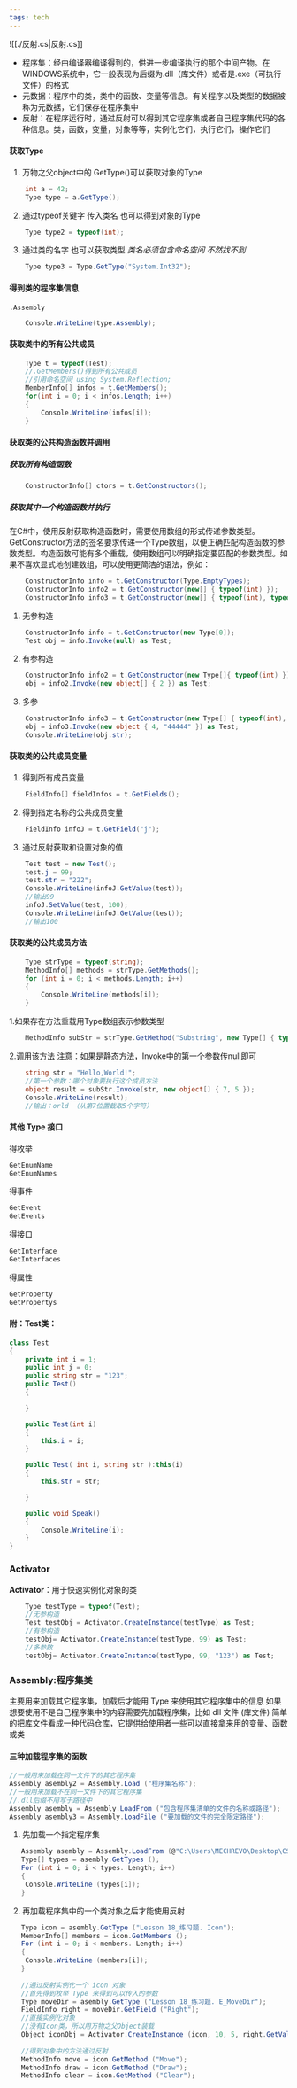 ```yaml
---
tags: tech
---
```

![[./反射.cs|反射.cs]]
- 程序集：经由编译器编译得到的，供进一步编译执行的那个中间产物。在WINDOWS系统中，它一般表现为后缀为.dll（库文件）或者是.exe（可执行文件）的格式
- 元数据：程序中的类，类中的函数、变量等信息。有关程序以及类型的数据被称为元数据，它们保存在程序集中
- 反射：在程序运行时，通过反射可以得到其它程序集或者自己程序集代码的各种信息。类，函数，变量，对象等等，实例化它们，执行它们，操作它们
#### 获取Type
1. 万物之父object中的 GetType()可以获取对象的Type
```cs
	int a = 42;
	Type type = a.GetType();
```
2. 通过typeof关键字 传入类名 也可以得到对象的Type
```cs
	Type type2 = typeof(int);
```
3. 通过类的名字 也可以获取类型
*类名必须包含命名空间 不然找不到*
```cs
	Type type3 = Type.GetType("System.Int32");
```
#### 得到类的程序集信息
`.Assembly`
```cs
	Console.WriteLine(type.Assembly);
```
#### 获取类中的所有公共成员
```cs
	Type t = typeof(Test);
	//.GetMembers()得到所有公共成员
	//引用命名空间 using System.Reflection;
	MemberInfo[] infos = t.GetMembers();
	for(int i = 0; i < infos.Length; i++)
	{
		Console.WriteLine(infos[i]);
	}
```
#### 获取类的公共构造函数并调用
##### 获取所有构造函数
```cs
	ConstructorInfo[] ctors = t.GetConstructors();
```
##### 获取其中一个构造函数并执行
在C#中，使用反射获取构造函数时，需要使用数组的形式传递参数类型。GetConstructor方法的签名要求传递一个Type数组，以便正确匹配构造函数的参数类型。构造函数可能有多个重载，使用数组可以明确指定要匹配的参数类型。如果不喜欢显式地创建数组，可以使用更简洁的语法，例如：
```cs
	ConstructorInfo info = t.GetConstructor(Type.EmptyTypes); 
	ConstructorInfo info2 = t.GetConstructor(new[] { typeof(int) });
	ConstructorInfo info3 = t.GetConstructor(new[] { typeof(int), typeof(string) });
```
1. 无参构造
```cs
	ConstructorInfo info = t.GetConstructor(new Type[0]);
	Test obj = info.Invoke(null) as Test;
```
2. 有参构造
```cs
	ConstructorInfo info2 = t.GetConstructor(new Type[]{ typeof(int) });
	obj = info2.Invoke(new object[] { 2 }) as Test;
```
3. 多参
```cs
	ConstructorInfo info3 = t.GetConstructor(new Type[] { typeof(int), typeof(string) });
	obj = info3.Invoke(new object { 4, "44444" }) as Test;
	Console.WriteLine(obj.str);
```
#### 获取类的公共成员变量
1. 得到所有成员变量
```cs
	FieldInfo[] fieldInfos = t.GetFields();
```
2. 得到指定名称的公共成员变量
```cs
	FieldInfo infoJ = t.GetField("j");
```
3. 通过反射获取和设置对象的值
```cs
	Test test = new Test();
	test.j = 99;
	test.str = "222";
	Console.WriteLine(infoJ.GetValue(test));
	//输出99
	infoJ.SetValue(test, 100);
	Console.WriteLine(infoJ.GetValue(test));
	//输出100
```
#### 获取类的公共成员方法
```cs
	Type strType = typeof(string);
	MethodInfo[] methods = strType.GetMethods();
	for (int i = 0; i < methods.Length; i++)
 	{
     	Console.WriteLine(methods[i]);
 	}
```
1.如果存在方法重载用Type数组表示参数类型
```cs
	MethodInfo subStr = strType.GetMethod("Substring", new Type[] { typeof(int), typeof(int) });
```
2.调用该方法
注意：如果是静态方法，Invoke中的第一个参数传null即可
```cs
	string str = "Hello,World!";
	//第一个参数：哪个对象要执行这个成员方法
	object result = subStr.Invoke(str, new object[] { 7, 5 });
	Console.WriteLine(result);
	//输出：orld （从第7位置截取5个字符）
```
#### 其他 Type 接口
得枚举
```cs
GetEnumName
GetEnumNames
```
得事件
```cs
GetEvent
GetEvents
```
得接口
```cs
GetInterface
GetInterfaces
```
得属性
```cs
GetProperty
GetPropertys
```
#### 附：Test类：
```cs
class Test
{
	private int i = 1;
	public int j = 0;
	public string str = "123";
	public Test()
	{

	}

	public Test(int i)
	{
		this.i = i;
	}

	public Test( int i, string str ):this(i)
	{
		this.str = str;

	}

	public void Speak()
	{
		Console.WriteLine(i);
	}
}
```

### Activator
**Activator**：用于快速实例化对象的类
```cs
	Type testType = typeof(Test);
	//无参构造
	Test testObj = Activator.CreateInstance(testType) as Test;
	//有参构造
	testObj= Activator.CreateInstance(testType, 99) as Test;
	//多参数
	testObj= Activator.CreateInstance(testType, 99, "123") as Test;
```

### Assembly:程序集类
主要用来加载其它程序集，加载后才能用 Type 来使用其它程序集中的信息
如果想要使用不是自己程序集中的内容需要先加载程序集，比如 dll 文件 (库文件) 
简单的把库文件看成一种代码仓库，它提供给使用者一些可以直接拿来用的变量、函数或类
#### 三种加载程序集的函数
```cs
//一般用来加载在同一文件下的其它程序集
Assembly asembly2 = Assembly.Load ("程序集名称");
//一般用来加载不在同一文件下的其它程序集
//.dll后缀不用写于路径中
Assembly asembly = Assembly.LoadFrom ("包含程序集清单的文件的名称或路径");
Assembly asembly3 = Assembly.LoadFile ("要加载的文件的完全限定路径");
```
 1. 先加载一个指定程序集
 ```cs
	Assembly asembly = Assembly.LoadFrom (@"C:\Users\MECHREVO\Desktop\CSharp 进阶教学\Lesson 18_练习题\bin\Debug\netcoreapp 3.1\Lesson 18_练习题");
	Type[] types = asembly.GetTypes ();
	For (int i = 0; i < types. Length; i++)
	{
	 Console.WriteLine (types[i]);
	}
```
 2. 再加载程序集中的一个类对象之后才能使用反射
 ```cs
	Type icon = asembly.GetType ("Lesson 18_练习题. Icon");
	MemberInfo[] members = icon.GetMembers ();
	For (int i = 0; i < members. Length; i++)
	{
	 Console.WriteLine (members[i]);
	}
	
	//通过反射实例化一个 icon 对象
	//首先得到枚举 Type 来得到可以传入的参数
	Type moveDir = asembly.GetType ("Lesson 18_练习题. E_MoveDir");
	FieldInfo right = moveDir.GetField ("Right");
	//直接实例化对象
	//没有Icon类，所以用万物之父Object装载
	Object iconObj = Activator.CreateInstance (icon, 10, 5, right.GetValue (null));
	
	//得到对象中的方法通过反射
	MethodInfo move = icon.GetMethod ("Move");
	MethodInfo draw = icon.GetMethod ("Draw");
	MethodInfo clear = icon.GetMethod ("Clear");
```
